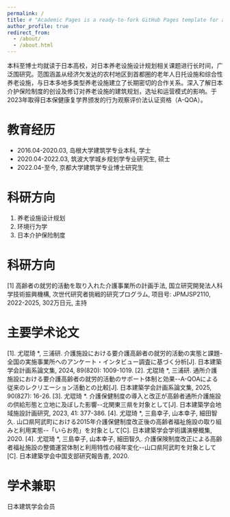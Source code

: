 ```yaml
---
permalink: /
title: # "Academic Pages is a ready-to-fork GitHub Pages template for academic personal websites"
author_profile: true
redirect_from: 
  - /about/
  - /about.html
---
```


本科至博士均就读于日本高校，对日本养老设施设计规划相关课题进行长时间，广泛围研究。范围涵盖从经济欠发达的农村地区到首都圈的老年人日托设施和综合性养老设施，与日本多地多类型养老设施建立了长期密切的合作关系。深入了解日本介护保险制度的创设及修订对养老设施的建筑规划，选址和运营模式的影响。于2023年取得日本保健康复学界颁发的行为观察评价法认证资格（A-QOA）。


教育经历
======
- 2016.04-2020.03, 岛根大学建筑学专业本科, 学士 
- 2020.04-2022.03, 筑波大学城乡规划学专业研究生, 硕士
- 2022.04-至今, 京都大学建筑学专业博士研究生


科研方向
======
1. 养老设施设计规划
2. 环境行为学
3. 日本介护保险制度


科研方向
======
[1] 高齢者の就労的活動を取り入れた介護事業所の計画手法, 国立研究開発法人科学技術振興機構, 次世代研究者挑戦的研究プログラム, 项目号: JPMJSP2110, 2022-2025, 302万日元, 主持


主要学术论文
======
[1]. 尤琨琦 *, 三浦研. 介護施設における要介護高齢者の就労的活動の実態と課題-全国の実施事業所へのアンケート・インタビュー調査に基づく分析[J]. 日本建築学会計画系論文集, 2024, 89(820): 1009-1019.
[2]. 尤琨琦 *, 三浦研. 通所介護施設における要介護高齢者の就労的活動のサポート体制と効果--A-QOAによる従来のレクリエーション活動との比較[J]. 日本建築学会計画系論文集, 2025, 90(827): 16-26.
[3]. 尤琨琦 *. 介護保健制度の導入と改正が高齢者通所介護施設の供給形態と立地に及ぼした影響--北関東三県を対象として[J]. 日本建築学会地域施設計画研究, 2023, 41: 377-386.
[4]. 尤琨琦 *, 三島幸子, 山本幸子, 細田智久. 山口県阿武町における2015年介護保健制度改正後の高齢者福祉施設の取り組みと利用実態--「いらお苑」を対象として[C]. 日本建築学会学術講演梗概集, 2020.
[4]. 尤琨琦 *, 三島幸子, 山本幸子, 細田智久. 介護保険制度改正による高齢者福祉施設の整備運営体制と利用特性の経年変化--山口県阿武町を対象として[C]. 日本建築学会中国支部研究報告書, 2020.


学术兼职
======
日本建筑学会会员